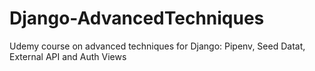 # Django-AdvancedTechniques
Udemy course on advanced techniques for Django: Pipenv, Seed Datat, External API and Auth Views
